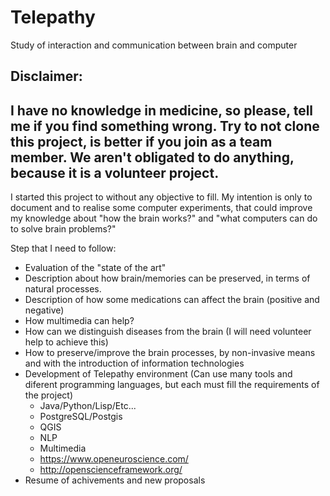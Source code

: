 # Telepathy
Study of interaction and communication between brain and computer

## Disclaimer: 
## I have no knowledge in medicine, so please, tell me if you find something wrong. Try to not clone this project, is better if you join as a team member. We aren't obligated to do anything, because it is a volunteer project.

I started this project to without any objective to fill. 
My intention is only to document and to realise some computer experiments, that could improve my knowledge about "how the brain works?" and "what computers can do to solve brain problems?"

Step that I need to follow:

- Evaluation of the "state of the art" 
- Description about how brain/memories can be preserved, in terms of natural processes.
- Description of how some medications can affect the brain (positive and negative)
- How multimedia can help?
- How can we distinguish diseases from the brain (I will need volunteer help to achieve this)
- How to preserve/improve the brain processes, by non-invasive means and with the introduction of information technologies
- Development of Telepathy environment (Can use many tools and diferent programming languages, but each must fill the requirements of the project)
  - Java/Python/Lisp/Etc...
  - PostgreSQL/Postgis
  - QGIS
  - NLP
  - Multimedia
  - https://www.openeuroscience.com/
  - http://openscienceframework.org/
- Resume of achivements and new proposals

